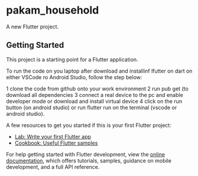 # pakam_household

A new Flutter project.

## Getting Started

This project is a starting point for a Flutter application.

To run the code on you laptop after download and installinf lfutter on dart on either VSCode ro Android Studio, follow the step below:

1 clone the code from github onto your work environment
2 run pub get (to download all dependencies
3 connect a real device to the pc and enable developer mode or download and install virtual device
4 click on the run button (on android studio) or run flutter run on the terminal (vscode or android studio).

A few resources to get you started if this is your first Flutter project:

- [Lab: Write your first Flutter app](https://docs.flutter.dev/get-started/codelab)
- [Cookbook: Useful Flutter samples](https://docs.flutter.dev/cookbook)

For help getting started with Flutter development, view the
[online documentation](https://docs.flutter.dev/), which offers tutorials,
samples, guidance on mobile development, and a full API reference.
